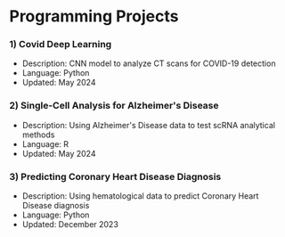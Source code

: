 # Programming Projects

### 1) Covid Deep Learning 
- Description: CNN model to analyze CT scans for COVID-19 detection 
- Language: Python
- Updated: May 2024

### 2) Single-Cell Analysis for Alzheimer's Disease 
- Description: Using Alzheimer's Disease data to test scRNA analytical methods
- Language: R
- Updated: May 2024

### 3) Predicting Coronary Heart Disease Diagnosis
- Description: Using hematological data to predict Coronary Heart Disease diagnosis
- Language: Python
- Updated: December 2023
